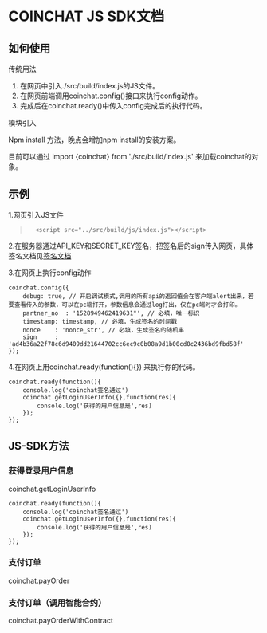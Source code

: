 COINCHAT JS SDK文档
====

如何使用
----

传统用法
1. 在网页中引入./src/build/index.js的JS文件。
2. 在网页前端调用coinchat.config()接口来执行config动作。
3. 完成后在coinchat.ready()中传入config完成后的执行代码。

模块引入

Npm install 方法，晚点会增加npm install的安装方案。

目前可以通过
import {coinchat} from './src/build/index.js' 来加载coinchat的对象。



示例
----

1.网页引入JS文件
>       <script src="../src/build/js/index.js"></script>

2.在服务器通过API_KEY和SECRET_KEY签名，把签名后的sign传入网页，具体签名文档见[签名文档](https://github.com/coinchat/docs/blob/master/zh/%E5%95%86%E6%88%B7%E7%9B%B8%E5%85%B3API.md)

3.在网页上执行config动作

>   
    coinchat.config({
        debug: true, // 开启调试模式,调用的所有api的返回值会在客户端alert出来，若要查看传入的参数，可以在pc端打开，参数信息会通过log打出，仅在pc端时才会打印。
        partner_no  : '1528949462419631"', // 必填，唯一标识
        timestamp: timestamp, // 必填，生成签名的时间戳
        nonce    : 'nonce_str', // 必填，生成签名的随机串
        sign     : 'ad4b36a22f78c6d9409dd21644702cc6ec9c0b08a9d1b00cd0c2436bd9fbd58f'
    });

4.在网页上用coinchat.ready(function(){}) 来执行你的代码。


>   
    coinchat.ready(function(){
        console.log('coinchat签名通过')
        coinchat.getLoginUserInfo({},function(res){
            console.log('获得的用户信息是',res)
        });
    });
    
JS-SDK方法
----

###  获得登录用户信息
coinchat.getLoginUserInfo


>   
    coinchat.ready(function(){
        console.log('coinchat签名通过')
        coinchat.getLoginUserInfo({},function(res){
            console.log('获得的用户信息是',res)
        });
    });
    
###  支付订单
coinchat.payOrder


    
###  支付订单（调用智能合约）
coinchat.payOrderWithContract

